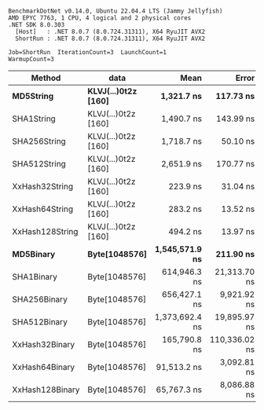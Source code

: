 ```

BenchmarkDotNet v0.14.0, Ubuntu 22.04.4 LTS (Jammy Jellyfish)
AMD EPYC 7763, 1 CPU, 4 logical and 2 physical cores
.NET SDK 8.0.303
  [Host]   : .NET 8.0.7 (8.0.724.31311), X64 RyuJIT AVX2
  ShortRun : .NET 8.0.7 (8.0.724.31311), X64 RyuJIT AVX2

Job=ShortRun  IterationCount=3  LaunchCount=1  
WarmupCount=3  

```
| Method          | data                | Mean           | Error         | StdDev      | Min            | Max            | Gen0   | Allocated |
|---------------- |-------------------- |---------------:|--------------:|------------:|---------------:|---------------:|-------:|----------:|
| **MD5String**       | **KLVJ(...)0t2z [160]** |     **1,321.7 ns** |     **117.73 ns** |     **6.45 ns** |     **1,314.3 ns** |     **1,326.3 ns** | **0.0134** |    **1128 B** |
| SHA1String      | KLVJ(...)0t2z [160] |     1,490.7 ns |     143.99 ns |     7.89 ns |     1,482.5 ns |     1,498.3 ns | 0.0153 |    1416 B |
| SHA256String    | KLVJ(...)0t2z [160] |     1,718.7 ns |      50.10 ns |     2.75 ns |     1,716.6 ns |     1,721.8 ns | 0.0210 |    1856 B |
| SHA512String    | KLVJ(...)0t2z [160] |     2,651.9 ns |     170.77 ns |     9.36 ns |     2,641.7 ns |     2,660.0 ns | 0.0381 |    3240 B |
| XxHash32String  | KLVJ(...)0t2z [160] |       223.9 ns |      31.04 ns |     1.70 ns |       221.9 ns |       225.1 ns | 0.0069 |     584 B |
| XxHash64String  | KLVJ(...)0t2z [160] |       283.2 ns |      13.52 ns |     0.74 ns |       282.5 ns |       284.0 ns | 0.0086 |     728 B |
| XxHash128String | KLVJ(...)0t2z [160] |       494.2 ns |      13.97 ns |     0.77 ns |       493.7 ns |       495.1 ns | 0.0134 |    1128 B |
| **MD5Binary**       | **Byte[1048576]**       | **1,545,571.9 ns** |     **211.90 ns** |    **11.62 ns** | **1,545,564.3 ns** | **1,545,585.3 ns** |      **-** |      **41 B** |
| SHA1Binary      | Byte[1048576]       |   614,946.3 ns |  21,313.70 ns | 1,168.28 ns |   614,254.3 ns |   616,295.2 ns |      - |      49 B |
| SHA256Binary    | Byte[1048576]       |   656,427.1 ns |   9,921.92 ns |   543.85 ns |   655,963.6 ns |   657,025.8 ns |      - |      57 B |
| SHA512Binary    | Byte[1048576]       | 1,373,692.4 ns |  19,895.97 ns | 1,090.57 ns | 1,372,555.8 ns | 1,374,730.2 ns |      - |      89 B |
| XxHash32Binary  | Byte[1048576]       |   165,790.8 ns | 110,336.02 ns | 6,047.89 ns |   162,232.4 ns |   172,773.9 ns |      - |      32 B |
| XxHash64Binary  | Byte[1048576]       |    91,513.2 ns |   3,092.81 ns |   169.53 ns |    91,397.7 ns |    91,707.8 ns |      - |      32 B |
| XxHash128Binary | Byte[1048576]       |    65,767.3 ns |   8,086.88 ns |   443.27 ns |    65,281.5 ns |    66,149.9 ns |      - |      40 B |
